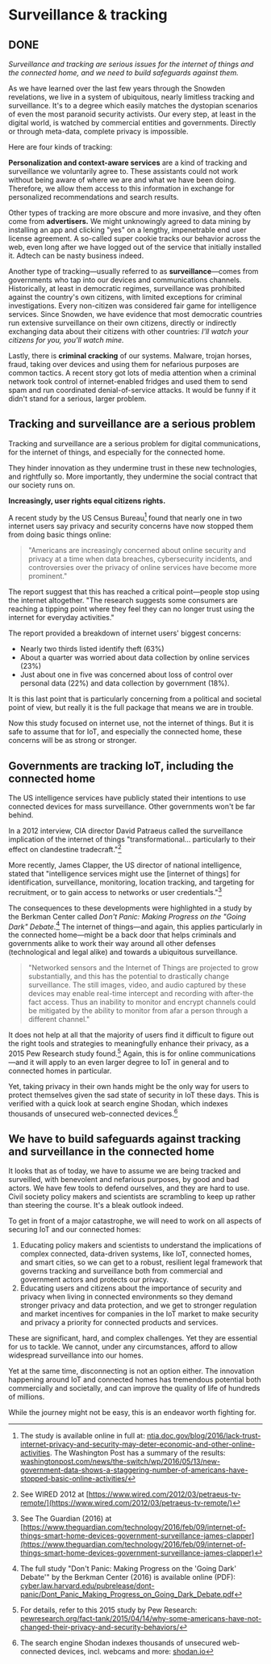 # Surveillance & tracking

## DONE

*Surveillance and tracking are serious issues for the internet of things and the connected home, and we need to build safeguards against them.*

As we have learned over the last few years through the Snowden revelations, we live in a system of ubiquitous, nearly limitless tracking and surveillance. It's to a degree which easily matches the dystopian scenarios of even the most paranoid security activists. Our every step, at least in the digital world, is watched by commercial entities and governments. Directly or through meta-data, complete privacy is impossible.

Here are four kinds of tracking:

**Personalization and context-aware services** are a kind of tracking and surveillance we voluntarily agree to. These assistants could not work without being aware of where we are and what we have been doing. Therefore, we allow them access to this information in exchange for personalized recommendations and search results.

Other types of tracking are more obscure and more invasive, and they often come from **advertisers.** We might unknowingly agreed to data mining by installing an app and clicking "yes" on a lengthy, impenetrable end user license agreement. A so-called super cookie tracks our behavior across the web, even long after we have logged out of the service that initially installed it. Adtech can be nasty business indeed.

Another type of tracking—usually referred to as **surveillance**—comes from governments who tap into our devices and communications channels. Historically, at least in democratic regimes, surveillance was prohibited against the country's own citizens, with limited exceptions for criminal investigations. Every non-citizen was considered fair game for intelligence services. Since Snowden, we have evidence that most democratic countries run extensive surveillance on their own citizens,  directly or indirectly exchanging data about their citizens with other countries: *I'll watch your citizens for you, you'll watch mine.*

Lastly, there is **criminal cracking** of our systems. Malware, trojan horses, fraud, taking over devices and using them for nefarious purposes are common tactics. A recent story got lots of media attention when a criminal network took control of internet-enabled fridges and used them to send spam and run coordinated denial-of-service attacks. It would be funny if it didn't stand for a serious, larger problem.

## Tracking and surveillance are a serious problem

Tracking and surveillance are a serious problem for digital communications, for the internet of things, and especially for the connected home.

They hinder innovation as they undermine trust in these new technologies, and rightfully so. More importantly, they undermine the social contract that our society runs on. 

**Increasingly, user rights equal citizens rights.**

A recent study by the US Census Bureau[^1] found that nearly one in two internet users say privacy and security concerns have now stopped them from doing basic things online: 

> "Americans are increasingly concerned about online security and privacy at a time when data breaches, cybersecurity incidents, and controversies over the privacy of online services have become more prominent."

The report suggest that this has reached a critical point—people stop using the internet altogether. "The research suggests some consumers are reaching a tipping point where they feel they can no longer trust using the internet for everyday activities."

The report provided a breakdown of internet users' biggest concerns:

- Nearly two thirds listed identify theft (63%)
- About a quarter was worried about data collection by online services (23%)
- Just about one in five was concerned about loss of control over personal data (22%) and data collection by government (18%).

It is this last point that is particularly concerning from a political and societal point of view, but really it is the full package that means we are in trouble.

Now this study focused on internet use, not the internet of things. But it is safe to assume that for IoT, and especially the connected home, these concerns will be as strong or stronger. 

## Governments are tracking IoT, including the connected home

The US intelligence services have publicly stated their intentions to use connected devices for mass surveillance. Other governments won't be far behind.

In a 2012 interview, CIA director David Patraeus called the surveillance implication of the internet of things "transformational... particularly to their effect on clandestine tradecraft."[^3]

More recently, James Clapper, the US director of national intelligence, stated that "intelligence services might use the [internet of things] for identification, surveillance, monitoring, location tracking, and targeting for recruitment, or to gain access to networks or user credentials."[^4]

The consequences to these developments were highlighted in a study by the Berkman Center called *Don't Panic: Making Progress on the "Going Dark" Debate.*[^5] The internet of things—and again, this applies particularly in the connected home—might be a back door that helps criminals and governments alike to work their way around all other defenses (technological and legal alike) and towards a ubiquitous surveillance. 

> "Networked sensors and the Internet of Things are projected to grow substantially, and this has the potential to drastically change surveillance. The still images, video, and audio captured by these devices may enable real-time intercept and recording with after-the fact access. Thus an inability to monitor and encrypt channels could be mitigated by the ability to monitor from afar a person through a different channel."

It does not help at all that the majority of users find it difficult to figure out the right tools and strategies to meaningfully enhance their privacy, as a 2015 Pew Research study found.[^2] Again, this is for online communications—and it will apply to an even larger degree to IoT in general and to connected homes in particular. 

Yet, taking privacy in their own hands might be the only way for users to protect themselves given the sad state of security in IoT these days. This is verified with a quick look at search engine Shodan, which indexes thousands of unsecured web-connected devices.[^6]

## We have to build safeguards against tracking and surveillance in the connected home

It looks that as of today, we have to assume we are being tracked and surveilled, with benevolent and nefarious purposes, by good and bad actors. We have few tools to defend ourselves, and they are hard to use. Civil society policy makers and scientists are scrambling to keep up rather than steering the course. It's a bleak outlook indeed.

To get in front of a major catastrophe, we will need to work on all aspects of securing IoT and our connected homes:

1. Educating policy makers and scientists to understand the implications of complex connected, data-driven systems, like IoT, connected homes, and smart cities, so we can get to a robust, resilient legal framework that governs tracking and surveillance both from commercial and government actors and protects our privacy.
2. Educating users and citizens about the importance of security and privacy when living in connected environments so they demand stronger privacy and data protection, and we get to stronger regulation and market incentives for companies in the IoT market to make security and privacy a priority for connected products and services.

These are significant, hard, and complex challenges. Yet they are essential for us to tackle. We cannot, under any circumstances, afford to allow widespread surveillance into our homes.

Yet at the same time, disconnecting is not an option either. The innovation happening around IoT and connected homes has tremendous potential both commercially and societally, and can improve the quality of life of hundreds of millions.

While the journey might not be easy, this is an endeavor worth fighting for.


[^1]: The study is available online in full at: [ntia.doc.gov/blog/2016/lack-trust-internet-privacy-and-security-may-deter-economic-and-other-online-activities](https://www.ntia.doc.gov/blog/2016/lack-trust-internet-privacy-and-security-may-deter-economic-and-other-online-activities). The Washington Post has a summary of the results: [washingtonpost.com/news/the-switch/wp/2016/05/13/new-government-data-shows-a-staggering-number-of-americans-have-stopped-basic-online-activities/](https://www.washingtonpost.com/news/the-switch/wp/2016/05/13/new-government-data-shows-a-staggering-number-of-americans-have-stopped-basic-online-activities/) 
[^2]: For details, refer to this 2015 study by Pew Research: [pewresearch.org/fact-tank/2015/04/14/why-some-americans-have-not-changed-their-privacy-and-security-behaviors/](http://www.pewresearch.org/fact-tank/2015/04/14/why-some-americans-have-not-changed-their-privacy-and-security-behaviors/)
[^3]: See WIRED 2012 at [https://www.wired.com/2012/03/petraeus-tv-remote/](https://www.wired.com/2012/03/petraeus-tv-remote/)
[^4]: See The Guardian (2016) at [https://www.theguardian.com/technology/2016/feb/09/internet-of-things-smart-home-devices-government-surveillance-james-clapper](https://www.theguardian.com/technology/2016/feb/09/internet-of-things-smart-home-devices-government-surveillance-james-clapper)
[^5]: The full study "Don't Panic: Making Progress on the 'Going Dark' Debate'" by the Berkman Center (2016) is available online (PDF): [cyber.law.harvard.edu/pubrelease/dont-panic/Dont_Panic_Making_Progress_on_Going_Dark_Debate.pdf](https://cyber.law.harvard.edu/pubrelease/dont-panic/Dont_Panic_Making_Progress_on_Going_Dark_Debate.pdf)
[^6]: The search engine Shodan indexes thousands of unsecured web-connected devices, incl. webcams and more: [shodan.io](https://www.shodan.io/)




